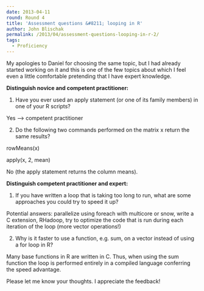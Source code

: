 ```yaml
---
date: 2013-04-11
round: Round 4
title: 'Assessment questions &#8211; looping in R'
author: John Blischak
permalink: /2013/04/assessment-questions-looping-in-r-2/
tags:
  - Proficiency
---
```

My apologies to Daniel for choosing the same topic, but I had already started working on it and this is one of the few topics about which I feel even a little comfortable pretending that I have expert knowledge.

**Distinguish novice and competent practitioner:**

1) Have you ever used an apply statement (or one of its family members) in one of your R scripts?

Yes &#8211;> competent practitioner

2) Do the following two commands performed on the matrix x return the same results?

rowMeans(x)

apply(x, 2, mean)

No (the apply statement returns the column means).

**Distinguish competent practitioner and expert:**

1) If you have written a loop that is taking too long to run, what are some approaches you could try to speed it up?

Potential answers: parallelize using foreach with multicore or snow, write a C extension, RHadoop, try to optimize the code that is run during each iteration of the loop (more vector operations!)

2) Why is it faster to use a function, e.g. sum, on a vector instead of using a for loop in R?

Many base functions in R are written in C. Thus, when using the sum function the loop is performed entirely in a compiled language conferring the speed advantage.

Please let me know your thoughts. I appreciate the feedback!
